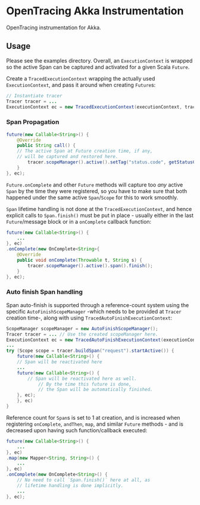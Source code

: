 # OpenTracing Akka Instrumentation
OpenTracing instrumentation for Akka.

## Usage

Please see the examples directory. Overall, an `ExecutionContext` is wrapped
so the active Span can be captured and activated for a given Scala `Future`.

Create a `TracedExecutionContext` wrapping the actually used `ExecutionContext`,
and pass it around when creating `Future`s:

```java
// Instantiate tracer
Tracer tracer = ...
ExecutionContext ec = new TracedExecutionContext(executionContext, tracer);
```

### Span Propagation

```java
future(new Callable<String>() {
    @Override
    public String call() {
	// The active Span at Future creation time, if any,
	// will be captured and restored here.
        tracer.scopeManager().active().setTag("status.code", getStatusCode());
    }
}, ec);
```

`Future.onComplete` and other `Future` methods will
capture too *any* active `Span` by the time they were registered, so you have
to make sure that both happened under the same active `Span`/`Scope` for this
to work smoothly.

`Span` lifetime handling is not done at the `TracedExecutionContext`,
and hence explicit calls to `Span.finish()` must be put in place - usually
either in the last `Future`/message block or in a `onComplete` callback
function:

```java
future(new Callable<String>() {
    ...
}, ec)
.onComplete(new OnComplete<String>{
    @Override
    public void onComplete(Throwable t, String s) {
        tracer.scopeManager().active().span().finish();
    }
}, ec);
```


### Auto finish Span handling

Span auto-finish is supported through a reference-count system using the specific
`AutoFinishScopeManager` -which needs to be provided at `Tracer` creation time-,
along with using `TracedAutoFinishExecutionContext`:

```java
ScopeManager scopeManager = new AutoFinishScopeManager();
Tracer tracer = ... // Use the created scopeManager here.
ExecutionContext ec = new TracedAutoFinishExecutionContext(executionContext, tracer);
...
try (Scope scope = tracer.buildSpan("request").startActive()) {
    future(new Callable<String>() {
	// Span will be reactivated here
	...
	future(new Callable<String>() {
	    // Span will be reactivated here as well.
            // By the time this future is done,
            // the Span will be automatically finished.
	}, ec);
    }, ec)
} 
```

Reference count for `Span`s is set to 1 at creation, and is increased when
registering `onComplete`, `andThen`, `map`, and similar
`Future` methods - and is decreased upon having such function/callback executed:

```java
future(new Callable<String>() {
    ...
}, ec)
.map(new Mapper<String, String>() {
    ...
}, ec)
.onComplete(new OnComplete<String>() {
    // No need to call `Span.finish()` here at all, as
    // lifetime handling is done implicitly.
    ...
}, ec);
```
